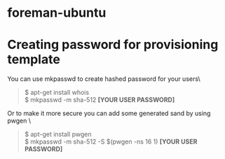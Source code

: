 # foreman-ubuntu

# Creating password for provisioning template
You can use mkpasswd to create hashed password for your users\
>$ apt-get install whois \
>$ mkpasswd -m sha-512 __[YOUR USER PASSWORD]__ 

Or to make it more secure you can add some generated sand by using pwgen \
>$ apt-get install pwgen \
>$ mkpasswd -m sha-512 -S $(pwgen -ns 16 1) __[YOUR USER PASSWORD]__
